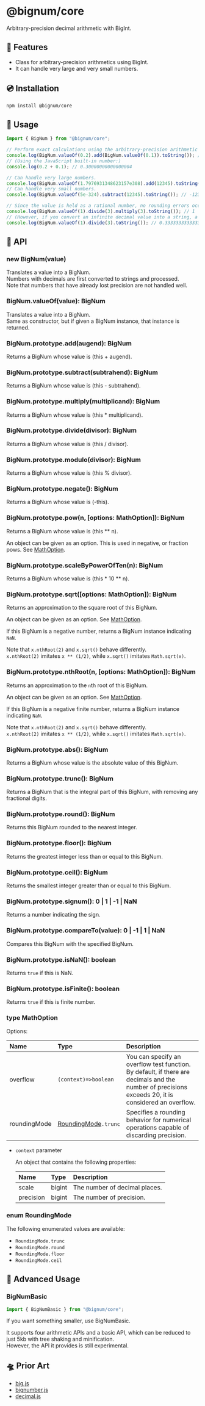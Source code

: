 # @bignum/core

Arbitrary-precision decimal arithmetic with BigInt.

## 🚀 Features

- Class for arbitrary-precision arithmetics using BigInt.
- It can handle very large and very small numbers.

## 💿 Installation

```bash
npm install @bignum/core
```

## 📖 Usage

```js
import { BigNum } from "@bignum/core";

// Perform exact calculations using the arbitrary-precision arithmetic with BigInt.
console.log(BigNum.valueOf(0.2).add(BigNum.valueOf(0.1)).toString()); // 0.3
// (Using the JavaScript built-in number:)
console.log(0.2 + 0.1); // 0.30000000000000004

// Can handle very large numbers.
console.log(BigNum.valueOf(1.7976931348623157e308).add(12345).toString()); // 17976931348623157000...(Repeat `0` 281 times)...00012345
// Can handle very small numbers.
console.log(BigNum.valueOf(5e-324).subtract(12345).toString()); // -12344.999...(Repeat `9` 317 times)...9995

// Since the value is held as a rational number, no rounding errors occur due to division.
console.log(BigNum.valueOf(1).divide(3).multiply(3).toString()); // 1
// (However, if you convert an infinite decimal value into a string, a rounding error will occur.)
console.log(BigNum.valueOf(1).divide(3).toString()); // 0.33333333333333333333
```

## 🧮 API

### new BigNum(value)

Translates a value into a BigNum.\
Numbers with decimals are first converted to strings and processed.\
Note that numbers that have already lost precision are not handled well.

### BigNum.valueOf(value): BigNum

Translates a value into a BigNum.\
Same as constructor, but if given a BigNum instance, that instance is returned.

### BigNum.prototype.add(augend): BigNum

Returns a BigNum whose value is (this + augend).

### BigNum.prototype.subtract(subtrahend): BigNum

Returns a BigNum whose value is (this - subtrahend).

### BigNum.prototype.multiply(multiplicand): BigNum

Returns a BigNum whose value is (this \* multiplicand).

### BigNum.prototype.divide(divisor): BigNum

Returns a BigNum whose value is (this / divisor).

### BigNum.prototype.modulo(divisor): BigNum

Returns a BigNum whose value is (this % divisor).

### BigNum.prototype.negate(): BigNum

Returns a BigNum whose value is (-this).

### BigNum.prototype.pow(n, [options: MathOption]): BigNum

Returns a BigNum whose value is (this \*\* n).

An object can be given as an option. This is used in negative, or fraction pows. See [MathOption](#type-mathoption).

### BigNum.prototype.scaleByPowerOfTen(n): BigNum

Returns a BigNum whose value is (this \* 10 \*\* n).

### BigNum.prototype.sqrt([options: MathOption]): BigNum

Returns an approximation to the square root of this BigNum.

An object can be given as an option. See [MathOption](#type-mathoption).

If this BigNum is a negative number, returns a BigNum instance indicating `NaN`.

Note that `x.nthRoot(2)` and `x.sqrt()` behave differently.\
`x.nthRoot(2)` imitates `x ** (1/2)`, while `x.sqrt()` imitates `Math.sqrt(x)`.

### BigNum.prototype.nthRoot(n, [options: MathOption]): BigNum

Returns an approximation to the `n`th root of this BigNum.

An object can be given as an option. See [MathOption](#type-mathoption).

If this BigNum is a negative finite number, returns a BigNum instance indicating `NaN`.

Note that `x.nthRoot(2)` and `x.sqrt()` behave differently.\
`x.nthRoot(2)` imitates `x ** (1/2)`, while `x.sqrt()` imitates `Math.sqrt(x)`.

### BigNum.prototype.abs(): BigNum

Returns a BigNum whose value is the absolute value of this BigNum.

### BigNum.prototype.trunc(): BigNum

Returns a BigNum that is the integral part of this BigNum, with removing any fractional digits.

### BigNum.prototype.round(): BigNum

Returns this BigNum rounded to the nearest integer.

### BigNum.prototype.floor(): BigNum

Returns the greatest integer less than or equal to this BigNum.

### BigNum.prototype.ceil(): BigNum

Returns the smallest integer greater than or equal to this BigNum.

### BigNum.prototype.signum(): 0 | 1 | -1 | NaN

Returns a number indicating the sign.

### BigNum.prototype.compareTo(value): 0 | -1 | 1 | NaN

Compares this BigNum with the specified BigNum.

### BigNum.prototype.isNaN(): boolean

Returns `true` if this is NaN.

### BigNum.prototype.isFinite(): boolean

Returns `true` if this is finite number.

### type MathOption

Options:

| Name         | Type                                       | Description                                                                                                                                         |
| :----------- | :----------------------------------------- | :-------------------------------------------------------------------------------------------------------------------------------------------------- |
| overflow     | `(context)=>boolean`                       | You can specify an overflow test function. By default, if there are decimals and the number of precisions exceeds 20, it is considered an overflow. |
| roundingMode | [RoundingMode](#enum-roundingmode)`.trunc` | Specifies a rounding behavior for numerical operations capable of discarding precision.                                                             |

- `context` parameter

  An object that contains the following properties:

  | Name      | Type   | Description                   |
  | :-------- | :----- | :---------------------------- |
  | scale     | bigint | The number of decimal places. |
  | precision | bigint | The number of precision.      |

### enum RoundingMode

The following enumerated values are available:

- `RoundingMode.trunc`
- `RoundingMode.round`
- `RoundingMode.floor`
- `RoundingMode.ceil`

## 🚀 Advanced Usage

### BigNumBasic

```js
import { BigNumBasic } from "@bignum/core";
```

If you want something smaller, use BigNumBasic.

It supports four arithmetic APIs and a basic API, which can be reduced to just 5kb with tree shaking and minification.\
However, the API it provides is still experimental.

## 🛸 Prior Art

- [big.js]
- [bignumber.js]
- [decimal.js]

[big.js]: https://github.com/MikeMcl/big.js
[bignumber.js]: https://github.com/MikeMcl/bignumber.js
[decimal.js]: https://github.com/MikeMcl/decimal.js
